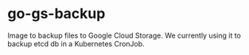 # go-gs-backup

Image to backup files to Google Cloud Storage. We currently using it to backup etcd db in a Kubernetes CronJob.
